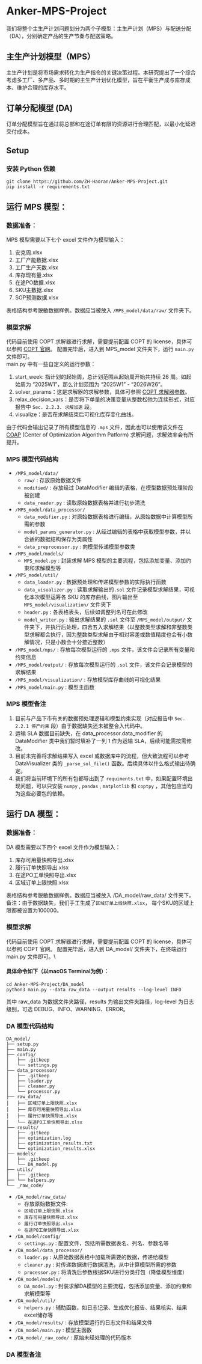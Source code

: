 # Anker-MPS-Project

我们将整个主生产计划问题划分为两个子模型：主生产计划（MPS）与配送分配（DA），分别确定产品的生产节奏与配送策略。 
 
## 主生产计划模型（MPS） 

主生产计划是将市场需求转化为生产指令的关键决策过程。本研究提出了一个综合考虑多工厂、多产品、多时期的主生产计划优化模型，旨在平衡生产成与库存成本、维护合理的库存水平。    

## 订单分配模型 (DA)
订单分配模型旨在通过将总部和在途订单有限的资源进行合理匹配，以最小化延迟交付成本。


## Setup
### 安装 Python 依赖  
```
git clone https://github.com/ZH-Haoran/Anker-MPS-Project.git  
pip install -r requirements.txt
```

## 运行 MPS 模型：  

### 数据准备：  
MPS 模型需要以下七个 excel 文件作为模型输入：
1. 安克周.xlsx
2. 工厂产能数据.xlsx
3. 工厂生产天数.xlsx
4. 库存现有量.xlsx
5. 在途PO数据.xlsx
6. SKU主数据.xlsx
7. SOP预测数据.xlsx  

表格结构参考脱敏数据样例。数据应当被放入 `/MPS_model/data/raw/` 文件夹下。

### 模型求解
代码目前使用 COPT 求解器进行求解，需要提前配置 COPT 的 license，具体可以参照 [COPT 官网](https://www.shanshu.ai/copt)。
配置完毕后，进入到 MPS_model 文件夹下，运行 `main.py` 文件即可。  
main.py 中有一些自定义的运行参数：  
1. start_week: 指计划的起始周，总计划范围从起始周开始共持续 26 周。如起始周为 “2025W1”，那么计划范围为 “2025W1” - “2026W26”。
2. solver_params：这是求解器的求解参数，具体可参照 [COPT 求解器参数](https://guide.coap.online/copt/zh-doc/parameter.html)。
3. relax_decision_vars：是否将下单量的决策变量从整数松弛为连续形式，对应报告中 `Sec. 2.2.3. 求解加速` 段。
4. visualize：是否在求解结束后可视化库存变化曲线。  

由于代码会输出记录了所有模型信息的 `.mps` 文件，因此也可以使用该文件在 [COAP](https://www.coap.online) (Center of Optimization Algorithm Patform) 求解问题，求解效率会有所提升。

### MPS 模型代码结构
* `/MPS_model/data/` 
  * `raw/` : 存放原始数据文件
  * `modified/` : 存放经过 DataModifier 编辑的表格，在模型数据预处理阶段被创建
  * `data_reader.py` : 读取原始数据表格并进行初步清洗
* `/MPS_model/data_processor/`
  * `data_modifier.py` : 对原始数据表格进行编辑，从原始数据中计算模型所需的参数
  * `model_params_generator.py` : 从经过编辑的表格中获取模型参数，并以合适的数据结构保存为类属性
  * `data_preprocessor.py` : 向模型传递模型参数类
* `/MPS_model/models/`
  * `MPS_model.py` : 封装求解 MPS 模型的主要流程，包括添加变量、添加约束和求解模型等
* `/MPS_model/util/`
  * `data_loader.py` : 数据预处理和传递模型参数的实际执行函数
  * `data_visualizer.py` : 读取求解输出的`.sol` 文件记录模型求解结果，可视化本次模型运筹各 SKU 的库存曲线，图片输出至 `MPS_model/visualization/` 文件夹下
  * `header.py` : 各表格表头，后续如调整列名可在此修改
  * `model_writer.py` : 输出求解结果的 `.sol` 文件至 `/MPS_model/output/` 文件夹下，并执行后处理，四舍五入求解结果（以整数类型求解和非整数类型求解都会执行，因为整数类型求解由于相对容差或数值精度也会有小数解情况，只是小数会十分接近整数）
* `/MPS_model/mps/` : 存放每次模型运行的 `.mps` 文件，该文件会记录所有变量和约束信息
* `/MPS_model/output/` : 存放每次模型运行的 `.sol` 文件，该文件会记录模型的求解结果
* `/MPS_model/visualization/` : 存放模型库存曲线的可视化结果
* `/MPS_model/main.py` : 模型主函数

### MPS 模型备注
1. 目前与产品下市有关的数据预处理逻辑和模型约束实现（对应报告中 `Sec. 2.2.1 停产约束` 段）由于数据缺失还未被整合入代码中。
2. 运输 SLA 数据目前缺失，在 data_processor.data_modifier 的 DataModifier 类中我们暂时填补了一列 1 作为运输 SLA，后续可能需按需修改。
3. 目前未完善将求解结果写入 excel 或数据库中的流程，但大致流程可以参考 DataVisualizer 类的 `_parse_sol_file()` 函数。后续具体以什么格式输出待确定。
4. 我们将当前环境下的所有包都导出到了 `requiments.txt` 中，如果配置环境出现问题，可以只安装 `numpy` , `pandas` , `matplotlib` 和 `coptpy` ，其他包应当均为这些必要包的依赖。




## 运行 DA 模型：

### 数据准备：  
DA 模型需要以下四个 excel 文件作为模型输入：
1. 库存可用量快照导出.xlsx
2. 履行订单快照导出.xlsx
3. 在途PO工单快照导出.xlsx
4. 区域订单上限快照.xlsx

表格结构参考脱敏数据样例。数据应当被放入 /DA_model/raw_data/ 文件夹下。\
备注：由于数据缺失，我们手工生成了`区域订单上线快照.xlsx`， 每个SKU的区域上限都被设置为100000。


### 模型求解
代码目前使用 COPT 求解器进行求解，需要提前配置 COPT 的 license，具体可以参照 COPT 官网。
配置完毕后，进入到 DA_model/ 文件夹下，在终端运行 main.py 文件即可。\

#### 具体命令如下（以macOS Terminal为例）：
```
cd Anker-MPS-Project/DA_model
python3 main.py --data raw_data --output results --log-level INFO
```
其中 raw_data 为数据文件夹路径，results 为输出文件夹路径，log-level 为日志级别，可选 DEBUG、INFO、WARNING、ERROR。


### DA 模型代码结构
```
DA_model/
├── setup.py
├── main.py
├── config/
│   ├── .gitkeep
│   └── settings.py
├── data_processor/
│   ├── .gitkeep
│   ├── loader.py
│   ├── cleaner.py
│   └── processor.py
├── raw_data/
│   ├── 区域订单上限快照.xlsx
│   ├── 库存可用量快照导出.xlsx
│   ├── 履行订单快照导出.xlsx
│   └── 在途PO工单快照导出.xlsx
├── results/
│   ├── .gitkeep
│   ├── optimization.log
│   ├── optimization_results.txt
│   └── optimization_results.xlsx
├── models/
│   ├── .gitkeep
│   └── DA_model.py
├── utils/
│   ├── .gitkeep
├── └── helpers.py
└── _raw_code/
```

* `/DA_model/raw_data/` 
  * 存放原始数据文件:
  * `区域订单上限快照.xlsx` 
  * `库存可用量快照导出.xlsx` 
  * `履行订单快照导出.xlsx` 
  * `在途PO工单快照导出.xlsx` 
* `/DA_model/config/` 
  * `settings.py` : 配置文件，包括所需数据表名、列名、参数名等
* `/DA_model/data_processor/`
  * `loader.py` : 从原始数据表格中加载所需要的数据，传递给模型
  * `cleaner.py` : 对传递数据进行数据清洗，从中计算模型所需的参数
  * `processor.py` : 将清洗后参数根据SKU进行分类打包（降低模型维度）
* `/DA_model/models/`
  * `DA_model.py` : 封装求解DA模型的主要流程，包括添加变量、添加约束和求解模型等
* `/DA_model/util/`
  * `helpers.py` : 辅助函数，如日志记录、生成优化报告、结果核实、结果excel储存等
* `/DA_model/results/` : 存放模型运行的日志文件和结果文件
* `/DA_model/main.py` : 模型主函数
* `/DA_model/_raw_code/` : 原始未经处理的代码版本


### DA 模型备注

